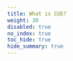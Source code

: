 ```yaml
---
title: What is CUE?
weight: 30
disabled: true
no_index: true
toc_hide: true
hide_summary: true
---
```


<!-- TODO: write content -->
